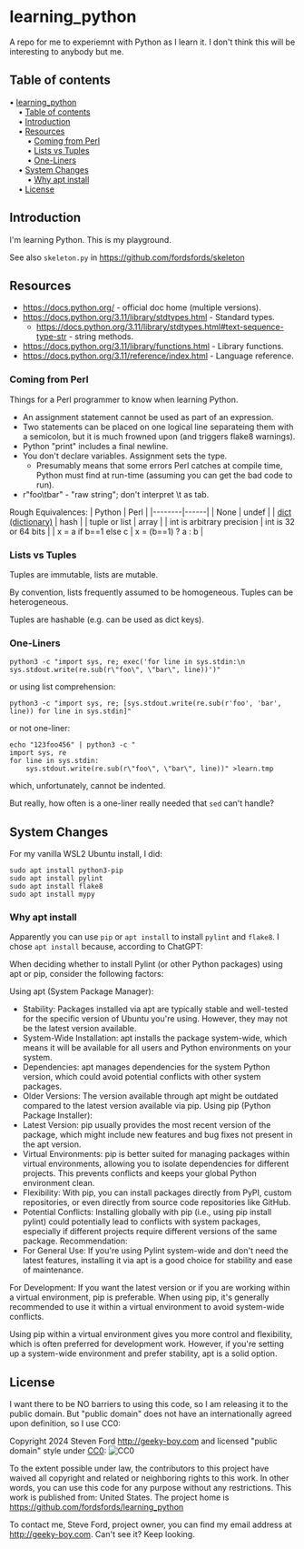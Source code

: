 # learning_python
A repo for me to experiemnt with Python as I learn it.
I don't think this will be interesting to anybody but me.


## Table of contents

<!-- mdtoc-start -->
&bull; [learning_python](#learning_python)  
&nbsp;&nbsp;&nbsp;&nbsp;&bull; [Table of contents](#table-of-contents)  
&nbsp;&nbsp;&nbsp;&nbsp;&bull; [Introduction](#introduction)  
&nbsp;&nbsp;&nbsp;&nbsp;&bull; [Resources](#resources)  
&nbsp;&nbsp;&nbsp;&nbsp;&nbsp;&nbsp;&nbsp;&nbsp;&bull; [Coming from Perl](#coming-from-perl)  
&nbsp;&nbsp;&nbsp;&nbsp;&nbsp;&nbsp;&nbsp;&nbsp;&bull; [Lists vs Tuples](#lists-vs-tuples)  
&nbsp;&nbsp;&nbsp;&nbsp;&nbsp;&nbsp;&nbsp;&nbsp;&bull; [One-Liners](#one-liners)  
&nbsp;&nbsp;&nbsp;&nbsp;&bull; [System Changes](#system-changes)  
&nbsp;&nbsp;&nbsp;&nbsp;&nbsp;&nbsp;&nbsp;&nbsp;&bull; [Why apt install](#why-apt-install)  
&nbsp;&nbsp;&nbsp;&nbsp;&bull; [License](#license)  
<!-- TOC created by '/home/sford/bin/mdtoc.pl README.md' (see https://github.com/fordsfords/mdtoc) -->
<!-- mdtoc-end -->


## Introduction

I'm learning Python. This is my playground.

See also `skeleton.py` in https://github.com/fordsfords/skeleton


## Resources

* https://docs.python.org/ - official doc home (multiple versions).
* https://docs.python.org/3.11/library/stdtypes.html - Standard types.
  + https://docs.python.org/3.11/library/stdtypes.html#text-sequence-type-str - string methods.
* https://docs.python.org/3.11/library/functions.html - Library functions.
* https://docs.python.org/3.11/reference/index.html - Language reference.

### Coming from Perl

Things for a Perl programmer to know when learning Python.

* An assignment statement cannot be used as part of an expression.
* Two statements can be placed on one logical line separateing them with a semicolon,
but it is much frowned upon (and triggers flake8 warnings).
* Python "print" includes a final newline.
* You don't declare variables. Assignment sets the type.
  + Presumably means that some errors Perl catches at compile time, Python must find at
    run-time (assuming you can get the bad code to run).
* r"foo\tbar" - "raw string"; don't interpret \t as tab.

Rough Equivalences:
| Python | Perl |
|--------|------|
| None   | undef |
| [dict (dictionary)](https://docs.python.org/3.11/library/stdtypes.html#mapping-types-dict) | hash |
| tuple or list | array |
| int is arbitrary precision | int is 32 or 64 bits |
| x = a if b==1 else c | x = (b==1) ? a : b |


### Lists vs Tuples

Tuples are immutable, lists are mutable.

By convention, lists frequently assumed to be homogeneous.
Tuples can be heterogeneous.

Tuples are hashable (e.g. can be used as dict keys).


### One-Liners

````
python3 -c "import sys, re; exec('for line in sys.stdin:\n sys.stdout.write(re.sub(r\"foo\", \"bar\", line))')"
````
or using list comprehension:
````
python3 -c "import sys, re; [sys.stdout.write(re.sub(r'foo', 'bar', line)) for line in sys.stdin]"
````
or not one-liner:
````
echo "123foo456" | python3 -c "
import sys, re
for line in sys.stdin:
    sys.stdout.write(re.sub(r\"foo\", \"bar\", line))" >learn.tmp
````
which, unfortunately, cannot be indented.

But really, how often is a one-liner really needed that `sed` can't handle?


## System Changes

For my vanilla WSL2 Ubuntu install, I did:
````
sudo apt install python3-pip
sudo apt install pylint
sudo apt install flake8
sudo apt install mypy
````


### Why apt install

Apparently you can use `pip` or `apt install` to install `pylint` and `flake8`.
I chose `apt install` because, according to ChatGPT:

When deciding whether to install Pylint (or other Python packages) using apt or pip, consider the following factors:

Using apt (System Package Manager):
* Stability: Packages installed via apt are typically stable and well-tested for the specific version of Ubuntu you're using. However, they may not be the latest version available.
* System-Wide Installation: apt installs the package system-wide, which means it will be available for all users and Python environments on your system.
* Dependencies: apt manages dependencies for the system Python version, which could avoid potential conflicts with other system packages.
* Older Versions: The version available through apt might be outdated compared to the latest version available via pip.
Using pip (Python Package Installer):
* Latest Version: pip usually provides the most recent version of the package, which might include new features and bug fixes not present in the apt version.
* Virtual Environments: pip is better suited for managing packages within virtual environments, allowing you to isolate dependencies for different projects. This prevents conflicts and keeps your global Python environment clean.
* Flexibility: With pip, you can install packages directly from PyPI, custom repositories, or even directly from source code repositories like GitHub.
* Potential Conflicts: Installing globally with pip (i.e., using pip install pylint) could potentially lead to conflicts with system packages, especially if different projects require different versions of the same package.
Recommendation:
* For General Use: If you're using Pylint system-wide and don't need the latest features, installing it via apt is a good choice for stability and ease of maintenance.

For Development: If you want the latest version or if you are working within a virtual environment, pip is preferable. When using pip, it's generally recommended to use it within a virtual environment to avoid system-wide conflicts.

Using pip within a virtual environment gives you more control and flexibility, which is often preferred for development work. However, if you're setting up a system-wide environment and prefer stability, apt is a solid option.


## License

I want there to be NO barriers to using this code, so I am releasing it to the public domain.  But "public domain" does not have an internationally agreed upon definition, so I use CC0:

Copyright 2024 Steven Ford http://geeky-boy.com and licensed
"public domain" style under
[CC0](http://creativecommons.org/publicdomain/zero/1.0/):
![CC0](https://licensebuttons.net/p/zero/1.0/88x31.png "CC0")

To the extent possible under law, the contributors to this project have
waived all copyright and related or neighboring rights to this work.
In other words, you can use this code for any purpose without any
restrictions.  This work is published from: United States.  The project home
is https://github.com/fordsfords/learning_python

To contact me, Steve Ford, project owner, you can find my email address
at http://geeky-boy.com.  Can't see it?  Keep looking.
